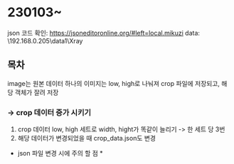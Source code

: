 # 230103~
json 코드 확인: https://jsoneditoronline.org/#left=local.mikuzi
data: \\192.168.0.205\data1\Xray

## 목차
image는 원본 데이터
하나의 이미지는 low, high로 나눠져 crop 파일에 저장되고, 해당 객체가 잘려 저장

### -> crop 데이터 증가 시키기
1. crop 데이터 low, high 세트로 width, hight가 똑같이 늘리기 -> 한 세트 당 3번
2. 해당 데이터가 변경되었을 때 crop_data.json도 변경

* json 파일 변경 시에 주의 할 점 *
